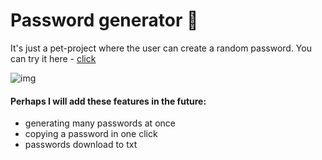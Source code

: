 # Password generator 🔑
It's just a pet-project where the user can create a random password. You can try it here - [click](https://password-generator-zeta-beige.vercel.app/)

![img](https://github.com/spioncino/password-generator/assets/100424990/ff0f73bc-8fea-449c-9ea0-6ea3deb2b715)



#### Perhaps I will add these features in the future:
- generating many passwords at once
- copying a password in one click
- passwords download to txt
